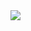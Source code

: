 <img src="https://user-images.githubusercontent.com/87789251/215304162-e3b80e16-9b7e-4445-b0c9-c88af83c0582.png">

